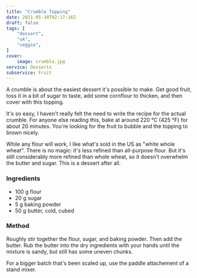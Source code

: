 ```yaml
---
title: "Crumble Topping"
date: 2021-05-30T02:17:16Z
draft: false
tags: [
    "dessert",
    "uk",
    "veggie",
]
cover: 
    image: crumble.jpg
service: Desserts
subservice: Fruit
---
```


A crumble is about the easiest dessert it's possible to make. Get good fruit, toss it in a bit of sugar to taste, add some cornflour to thicken, and then cover with this topping.

It's so easy, I haven't really felt the need to write the recipe for the actual crumble. For anyone else reading this, bake at around 220 °C (425 °F) for about 20 minutes. You're looking for the fruit to bubble and the topping to brown nicely.

While any flour will work, I like what's sold in the US as "white whole wheat". There is no magic: it's less refined than all-purpose flour. But it's still considerably more refined than whole wheat, so it doesn't overwhelm the butter and sugar. This is a dessert after all.

### Ingredients

* 100 g flour
* 20 g sugar
* 5 g baking powder
* 50 g butter, cold, cubed

### Method

Roughly stir together the flour, sugar, and baking powder. Then add the butter. Rub the butter into the dry ingredients with your hands until the mixture is sandy, but still has some uneven chunks.

For a bigger batch that's been scaled up, use the paddle attachement of a stand mixer.

